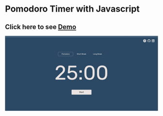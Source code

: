 # Pomodoro Timer with Javascript

## Click here to see <a href="https://melikeg.github.io/javascript-pomodoro-timer/">Demo</a>

<img src="./img/pomodoro-gif.gif">

